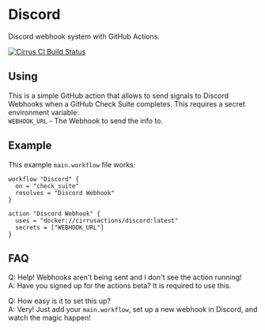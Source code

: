# Discord  

Discord webhook system with GitHub Actions. 

[![Cirrus CI Build Status](https://api.cirrus-ci.com/github/cirrus-actions/discord.svg?branch=master)](https://cirrus-ci.com)

## Using  

This is a simple GitHub action that allows to send signals to Discord Webhooks when a GitHub Check Suite completes. This requires a secret environment variable:  
`WEBHOOK_URL` - The Webhook to send the info to.  

## Example  

This example `main.workflow` file works:

```
workflow "Discord" {
  on = "check_suite"
  resolves = "Discord Webhook"
}

action "Discord Webhook" {
  uses = "docker://cirrusactions/discord:latest"
  secrets = ["WEBHOOK_URL"]
}
```

## FAQ

Q: Help! Webhooks aren't being sent and I don't see the action running!  
A: Have you signed up for the actions beta?  It is required to use this.  

Q: How easy is it to set this up?  
A: Very! Just add your `main.workflow`, set up a new webhook in Discord, and watch the magic happen!  

